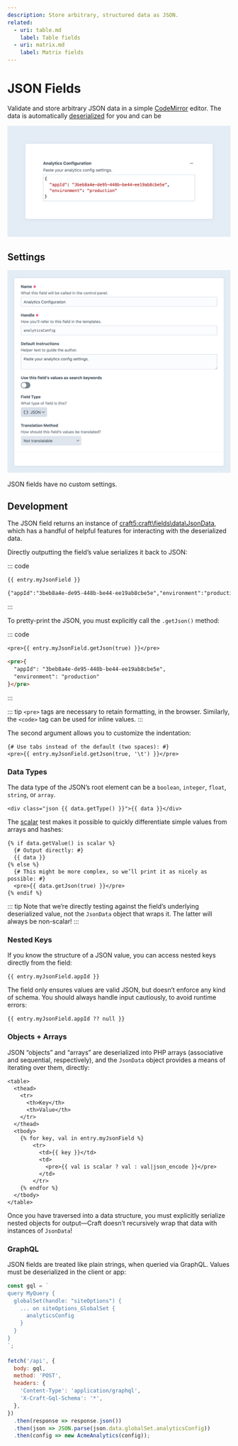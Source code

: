```yaml
---
description: Store arbitrary, structured data as JSON.
related:
  - uri: table.md
    label: Table fields
  - uri: matrix.md
    label: Matrix fields
---
```


# JSON Fields <Badge text="New!" />

Validate and store arbitrary JSON data in a simple [CodeMirror](https://codemirror.net/) editor. The data is automatically [deserialized](#development) for you and can be 

<!-- more -->

![Screenshot of a JSON field interface in the Craft control panel](../../images/fields-json-ui.png)

## Settings

<BrowserShot
  url="https://my-craft-project.ddev.site/admin/settings/fields/new"
  :link="false"
  :max-height="500"
  caption="Adding a new JSON field via the control panel.">
<img src="../../images/fields-json-settings.png" alt="JSON field settings screen in the Craft control panel">
</BrowserShot>

JSON fields have no custom settings.

## Development

The JSON field returns an instance of <craft5:craft\fields\data\JsonData>, which has a handful of helpful features for interacting with the deserialized data.

Directly outputting the field’s value serializes it back to JSON:

::: code
```twig Template
{{ entry.myJsonField }}
```
```html Result
{"appId":"3beb8a4e-de95-448b-be44-ee19ab8cbe5e","environment":"production"}
```
:::

To pretty-print the JSON, you must explicitly call the `.getJson()` method:

::: code
```twig Template
<pre>{{ entry.myJsonField.getJson(true) }}</pre>
```
```html Result
<pre>{
  "appId": "3beb8a4e-de95-448b-be44-ee19ab8cbe5e",
  "environment": "production"
}</pre>
```
:::

::: tip
`<pre>` tags are necessary to retain formatting, in the browser. Similarly, the `<code>` tag can be used for inline values.
:::

The second argument allows you to customize the indentation:

```twig
{# Use tabs instead of the default (two spaces): #}
<pre>{{ entry.myJsonField.getJson(true, '\t') }}</pre>
```

### Data Types

The data type of the JSON’s root element can be a `boolean`, `integer`, `float`, `string`, or `array`.

```twig
<div class="json {{ data.getType() }}">{{ data }}</div>
```

The [scalar](../twig/tests.md#scalar) test makes it possible to quickly differentiate simple values from arrays and hashes:

```twig
{% if data.getValue() is scalar %}
  {# Output directly: #}
  {{ data }}
{% else %}
  {# This might be more complex, so we’ll print it as nicely as possible: #}
  <pre>{{ data.getJson(true) }}</pre>
{% endif %}
```

::: tip
Note that we’re directly testing against the field’s underlying deserialized value, not the `JsonData` object that wraps it. The latter will always be non-scalar!
:::

### Nested Keys

If you know the structure of a JSON value, you can access nested keys directly from the field:

```twig
{{ entry.myJsonField.appId }}
```

The field only ensures values are valid JSON, but doesn’t enforce any kind of schema. You should always handle input cautiously, to avoid runtime errors:

```twig
{{ entry.myJsonField.appId ?? null }}
```

### Objects + Arrays

JSON “objects” and “arrays” are deserialized into PHP arrays (associative and sequential, respectively), and the `JsonData` object provides a means of iterating over them, directly:

```twig
<table>
  <thead>
    <tr>
      <th>Key</th>
      <th>Value</th>
    </tr>
  </thead>
  <tbody>
    {% for key, val in entry.myJsonField %}
        <tr>
          <td>{{ key }}</td>
          <td>
            <pre>{{ val is scalar ? val : val|json_encode }}</pre>
          </td>
        </tr>
    {% endfor %}
  </tbody>
</table>
```

Once you have traversed into a data structure, you must explicitly serialize nested objects for output—Craft doesn’t recursively wrap that data with instances of `JsonData`!

### GraphQL

JSON fields are treated like plain strings, when queried via GraphQL. Values must be deserialized in the client or app:

```js
const gql = `
query MyQuery {
  globalSet(handle: "siteOptions") {
    ... on siteOptions_GlobalSet {
      analyticsConfig
    }
  }
}
`;

fetch('/api', {
  body: gql,
  method: 'POST',
  headers: {
    'Content-Type': 'application/graphql',
    'X-Craft-Gql-Schema': '*',
  },
})
  .then(response => response.json())
  .then(json => JSON.parse(json.data.globalSet.analyticsConfig))
  .then(config => new AcmeAnalytics(config));
```
